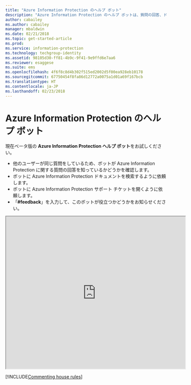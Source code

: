 ```yaml
---
title: "Azure Information Protection のヘルプ ボット"
description: "Azure Information Protection のヘルプ ボットは、質問の回答、ドキュメントの検索、テクニカル サポートが必要な場合にサポート チケットを開くのに役立ちます。"
author: cabailey
ms.author: cabailey
manager: mbaldwin
ms.date: 02/21/2018
ms.topic: get-started-article
ms.prod: 
ms.service: information-protection
ms.technology: techgroup-identity
ms.assetid: 98105d30-ff81-4b9c-9f41-9e9ffd6e7aa6
ms.reviewer: esaggese
ms.suite: ems
ms.openlocfilehash: 4f6f8c8d4b302f515ed2002d5f00ea928eb10178
ms.sourcegitcommit: 67750454f8fa86d12772a0075a1d01a69f167bcb
ms.translationtype: HT
ms.contentlocale: ja-JP
ms.lasthandoff: 02/23/2018
---
```

# <a name="help-bot-for-azure-information-protection"></a>Azure Information Protection のヘルプ ボット

現在ベータ版の **Azure Information Protection ヘルプ ボット**をお試しください。

- 他のユーザーが同じ質問をしているため、ボットが Azure Information Protection に関する質問の回答を知っているかどうかを確認します。
- ボットに Azure Information Protection ドキュメントを検索するように依頼します。
- ボットに Azure Information Protection サポート チケットを開くように依頼します。
- 「**#feedback**」を入力して、このボットが役立つかどうかをお知らせください。


<iframe width="560" height="475" src="https://webchat.botframework.com/embed/AIPformalBOT?s=SwZOTnCyj6w.cwA.zYE.Wdf87z08R7NHjtaev84v0nLC0urEfQJ2_5bUgvtIR9Q"></iframe>


[!INCLUDE[Commenting house rules](../includes/houserules.md)]
